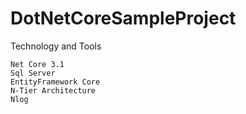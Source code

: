 # DotNetCoreSampleProject

Technology and Tools

    Net Core 3.1
    Sql Server
    EntityFramework Core
    N-Tier Architecture
    Nlog

